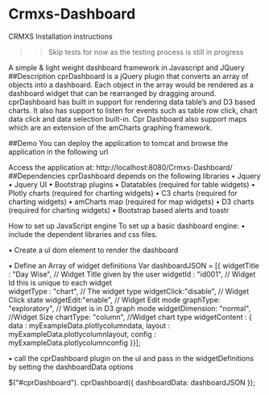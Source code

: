 # Crmxs-Dashboard
CRMXS 
Installation instructions 

>>Skip tests for now as the testing process is still in progress

A simple & light weight dashboard framework in Javascript and JQuery
##Description
cprDashboard is a jQuery plugin that converts an array of objects into a dashboard. Each object in the array would be rendered as a dashboard widget that can be rearranged by dragging around.
cprDashboard has built in support for rendering data table’s and D3 based charts. It also has support to listen for events such as table row click, chart data click and data selection built-in.
Cpr Dashboard also support maps which are an extension of the amCharts graphing framework.


##Demo
You can deploy the application to tomcat and browse the application in the following url


Access the application at: http://localhost:8080/Crmxs-Dashboard/
##Dependencies
cprDashboard depends on the following libraries
•	Jquery
•	Jquery UI
•	Bootstrap plugins
•	Datatables (required for table widgets)
•	Plotly charts (required for charting widgets)
•	C3 charts (required for charting widgets)
•	amCharts map (required for map widgets)
•	D3 charts (required for charting widgets)
•	Bootstrap based alerts and toastr 


How to set up JavaScript engine 
To set up a basic dashboard engine:
•	include the dependent libraries and css files.
<!--   CPR Dashboard    Custom     -->
<script src="assets/dash6/js/jquery/jquery-ui-1.12.1.min.js" type="text/javascript"></script>
<!-- load datatables library -->
<script src="assets/dash6/js/plotly-latest.min.js"></script>
<script src="assets/dash6/js/c3/c3.min.js"></script>
<!-- amcharts map -->
<script src="assets/dash6/js/amchartsMap/ammap.js"	type="text/javascript"></script>
<script src="assets/dash6/js/amchartsMap/light.js"	type="text/javascript"></script>
<script src="assets/dash6/js/amchartsMap/worldLow.js" type="text/javascript"></script>
<script src="assets/dash6/js/amchartsMap/usaLow.js" type="text/javascript"></script>
<script src="assets/dash6/js/themeswitcher/jquery.themeswitcher.min.js" type="text/javascript"></script>
<!-- load CPR dashboard widget library -->
<script src="assets/dash6/js/jquery-cprDashboard.js" type="text/javascript"></script>
<!-- sample data external script file -->
<script src="assets/dash6/js/exampleData.js" type="text/javascript"></script>
<!-- Datatable export function js files -->
<script src="assets/dash6/js/datatableNw/jquery.dataTables.min.js"></script>

•	Create a ul dom element to render the dashboard
<ul id="cprDashboard"></ul>

•	Define an Array of widget definitions
Var dashboardJSON = 
[{		widgetTitle : "Day Wise",    // Widget Title given by the user 
		widgetId : "id001",          // Widget Id this is unique to each widget   
		widgetType : "chart",	   // The widget type
		widgetClick:"disable",       // Widget Click state 
		widgetEdit:"enable",         // Widget Edit mode 
		graphType: "exploratory",   // Widget is in D3 graph mode 
		widgetDimension: "normal",  //Widget Size 
		chartType: "column", 	  //Widget chart type
		widgetContent : {
			data : myExampleData.plotlycolumndata, 
			layout : myExampleData.plotlycolumnlayout,
			config : myExampleData.plotlycolumnconfig
		}}];

•	call the cprDashboard plugin on the ul and pass in the widgetDefinitions by setting the dashboardData options

$("#cprDashboard"). cprDashboard({
	dashboardData: dashboardJSON
});
